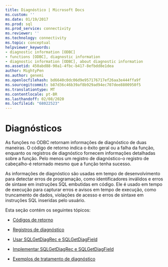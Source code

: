```yaml
---
title: Diagnóstico | Microsoft Docs
ms.custom: ''
ms.date: 01/19/2017
ms.prod: sql
ms.prod_service: connectivity
ms.reviewer: ''
ms.technology: connectivity
ms.topic: conceptual
helpviewer_keywords:
- diagnostic information [ODBC]
- functions [ODBC], diagnostic information
- diagnostic information [ODBC], about diagnostic information
ms.assetid: 450abd88-90a1-4fbc-b417-8efbdd8e1dea
author: MightyPen
ms.author: genemi
ms.openlocfilehash: bd6640c0dc06d9e957176717ef26aa3e444ffa9f
ms.sourcegitcommit: b87d36c46b39af8b929ad94ec707dee8800950f5
ms.translationtype: MT
ms.contentlocale: pt-BR
ms.lasthandoff: 02/08/2020
ms.locfileid: "68022523"
---
```

# <a name="diagnostics"></a>Diagnósticos
As funções no ODBC retornam informações de diagnóstico de duas maneiras. O código de retorno indica o êxito geral ou a falha da função, enquanto os registros de diagnóstico fornecem informações detalhadas sobre a função. Pelo menos um registro de diagnóstico-o registro de cabeçalho-é retornado mesmo que a função tenha sucesso.  
  
 As informações de diagnóstico são usadas em tempo de desenvolvimento para detectar erros de programação, como identificadores inválidos e erros de sintaxe em instruções SQL embutidas em código. Ele é usado em tempo de execução para capturar erros e avisos em tempo de execução, como truncamento de dados, violações de acesso e erros de sintaxe em instruções SQL inseridas pelo usuário.  
  
 Esta seção contém os seguintes tópicos:  
  
-   [Códigos de retorno](../../../odbc/reference/develop-app/return-codes-odbc.md)  
  
-   [Registros de diagnóstico](../../../odbc/reference/develop-app/diagnostic-records.md)  
  
-   [Usar SQLGetDiagRec e SQLGetDiagField](../../../odbc/reference/develop-app/using-sqlgetdiagrec-and-sqlgetdiagfield.md)  
  
-   [Implementar SQLGetDiagRec e SQLGetDiagField](../../../odbc/reference/develop-app/implementing-sqlgetdiagrec-and-sqlgetdiagfield.md)  
  
-   [Exemplos de tratamento de diagnóstico](../../../odbc/reference/develop-app/diagnostic-handling-examples.md)
